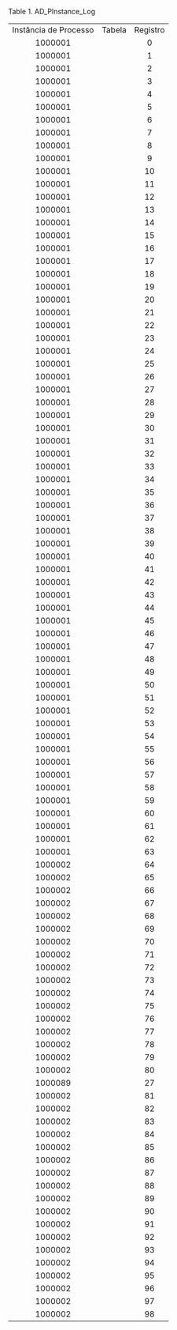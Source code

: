 <div id="d39962e1" class="table">

<div class="table-title">

Table 1. AD\_PInstance\_Log

</div>

<div class="table-contents">

|                       |        |          |
| :-------------------: | :----: | :------: |
| Instância de Processo | Tabela | Registro |
|        1000001        |        |    0     |
|        1000001        |        |    1     |
|        1000001        |        |    2     |
|        1000001        |        |    3     |
|        1000001        |        |    4     |
|        1000001        |        |    5     |
|        1000001        |        |    6     |
|        1000001        |        |    7     |
|        1000001        |        |    8     |
|        1000001        |        |    9     |
|        1000001        |        |    10    |
|        1000001        |        |    11    |
|        1000001        |        |    12    |
|        1000001        |        |    13    |
|        1000001        |        |    14    |
|        1000001        |        |    15    |
|        1000001        |        |    16    |
|        1000001        |        |    17    |
|        1000001        |        |    18    |
|        1000001        |        |    19    |
|        1000001        |        |    20    |
|        1000001        |        |    21    |
|        1000001        |        |    22    |
|        1000001        |        |    23    |
|        1000001        |        |    24    |
|        1000001        |        |    25    |
|        1000001        |        |    26    |
|        1000001        |        |    27    |
|        1000001        |        |    28    |
|        1000001        |        |    29    |
|        1000001        |        |    30    |
|        1000001        |        |    31    |
|        1000001        |        |    32    |
|        1000001        |        |    33    |
|        1000001        |        |    34    |
|        1000001        |        |    35    |
|        1000001        |        |    36    |
|        1000001        |        |    37    |
|        1000001        |        |    38    |
|        1000001        |        |    39    |
|        1000001        |        |    40    |
|        1000001        |        |    41    |
|        1000001        |        |    42    |
|        1000001        |        |    43    |
|        1000001        |        |    44    |
|        1000001        |        |    45    |
|        1000001        |        |    46    |
|        1000001        |        |    47    |
|        1000001        |        |    48    |
|        1000001        |        |    49    |
|        1000001        |        |    50    |
|        1000001        |        |    51    |
|        1000001        |        |    52    |
|        1000001        |        |    53    |
|        1000001        |        |    54    |
|        1000001        |        |    55    |
|        1000001        |        |    56    |
|        1000001        |        |    57    |
|        1000001        |        |    58    |
|        1000001        |        |    59    |
|        1000001        |        |    60    |
|        1000001        |        |    61    |
|        1000001        |        |    62    |
|        1000001        |        |    63    |
|        1000002        |        |    64    |
|        1000002        |        |    65    |
|        1000002        |        |    66    |
|        1000002        |        |    67    |
|        1000002        |        |    68    |
|        1000002        |        |    69    |
|        1000002        |        |    70    |
|        1000002        |        |    71    |
|        1000002        |        |    72    |
|        1000002        |        |    73    |
|        1000002        |        |    74    |
|        1000002        |        |    75    |
|        1000002        |        |    76    |
|        1000002        |        |    77    |
|        1000002        |        |    78    |
|        1000002        |        |    79    |
|        1000002        |        |    80    |
|        1000089        |        |    27    |
|        1000002        |        |    81    |
|        1000002        |        |    82    |
|        1000002        |        |    83    |
|        1000002        |        |    84    |
|        1000002        |        |    85    |
|        1000002        |        |    86    |
|        1000002        |        |    87    |
|        1000002        |        |    88    |
|        1000002        |        |    89    |
|        1000002        |        |    90    |
|        1000002        |        |    91    |
|        1000002        |        |    92    |
|        1000002        |        |    93    |
|        1000002        |        |    94    |
|        1000002        |        |    95    |
|        1000002        |        |    96    |
|        1000002        |        |    97    |
|        1000002        |        |    98    |

</div>

</div>
